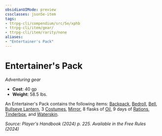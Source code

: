 ```yaml
---
obsidianUIMode: preview
cssclasses: json5e-item
tags:
- ttrpg-cli/compendium/src/5e/xphb
- ttrpg-cli/item/gear/
- ttrpg-cli/item/rarity/none
aliases: 
- "Entertainer's Pack"
---
```

# Entertainer's Pack
*Adventuring gear*  


- **Cost**: 40 gp
- **Weight**: 58.5 lbs.

An Entertainer's Pack contains the following items: [Backpack](3-Mechanics/CLI/items/backpack-xphb.md), [Bedroll](3-Mechanics/CLI/items/bedroll-xphb.md), [Bell](3-Mechanics/CLI/items/bell-xphb.md), [Bullseye Lantern](3-Mechanics/CLI/items/bullseye-lantern-xphb.md), 3 [Costumes](3-Mechanics/CLI/items/costume-xphb.md), [Mirror](3-Mechanics/CLI/items/mirror-xphb.md), 8 flasks of [Oil](3-Mechanics/CLI/items/oil-xphb.md), 9 days of [Rations](3-Mechanics/CLI/items/rations-xphb.md), [Tinderbox](3-Mechanics/CLI/items/tinderbox-xphb.md), and [Waterskin](3-Mechanics/CLI/items/waterskin-xphb.md).

*Source: Player's Handbook (2024) p. 225. Available in the Free Rules (2024)*